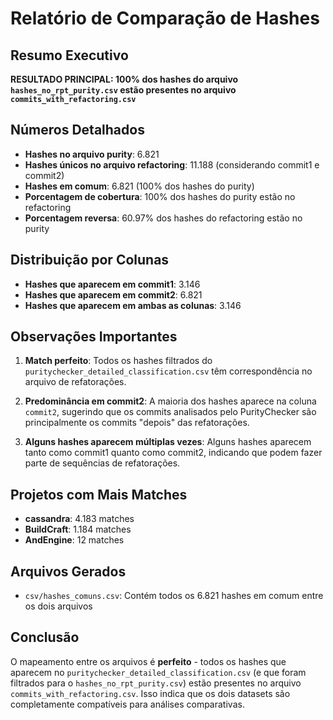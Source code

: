 # Relatório de Comparação de Hashes

## Resumo Executivo

**RESULTADO PRINCIPAL: 100% dos hashes do arquivo `hashes_no_rpt_purity.csv` estão presentes no arquivo `commits_with_refactoring.csv`**

## Números Detalhados

- **Hashes no arquivo purity**: 6.821
- **Hashes únicos no arquivo refactoring**: 11.188 (considerando commit1 e commit2)
- **Hashes em comum**: 6.821 (100% dos hashes do purity)
- **Porcentagem de cobertura**: 100% dos hashes do purity estão no refactoring
- **Porcentagem reversa**: 60.97% dos hashes do refactoring estão no purity

## Distribuição por Colunas

- **Hashes que aparecem em commit1**: 3.146
- **Hashes que aparecem em commit2**: 6.821
- **Hashes que aparecem em ambas as colunas**: 3.146

## Observações Importantes

1. **Match perfeito**: Todos os hashes filtrados do `puritychecker_detailed_classification.csv` têm correspondência no arquivo de refatorações.

2. **Predominância em commit2**: A maioria dos hashes aparece na coluna `commit2`, sugerindo que os commits analisados pelo PurityChecker são principalmente os commits "depois" das refatorações.

3. **Alguns hashes aparecem múltiplas vezes**: Alguns hashes aparecem tanto como commit1 quanto como commit2, indicando que podem fazer parte de sequências de refatorações.

## Projetos com Mais Matches

- **cassandra**: 4.183 matches
- **BuildCraft**: 1.184 matches
- **AndEngine**: 12 matches

## Arquivos Gerados

- `csv/hashes_comuns.csv`: Contém todos os 6.821 hashes em comum entre os dois arquivos

## Conclusão

O mapeamento entre os arquivos é **perfeito** - todos os hashes que aparecem no `puritychecker_detailed_classification.csv` (e que foram filtrados para o `hashes_no_rpt_purity.csv`) estão presentes no arquivo `commits_with_refactoring.csv`. Isso indica que os dois datasets são completamente compatíveis para análises comparativas.

